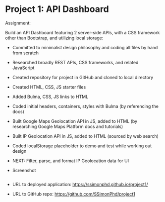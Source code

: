 # Project 1: API Dashboard

Assignment:

Build an API Dashboard featuring 2 server-side APIs, with a CSS framework other than Bootstrap, and utilizing local storage:

-  Committed to minimalist design philosophy and coding all files by hand from scratch 
-  Researched broadly REST APIs, CSS frameworks, and related JavaScript 
-  Created repository for project in GitHub and cloned to local directory
-  Created HTML, CSS, JS starter files
-  Added Bulma, CSS, JS links to HTML
-  Coded initial headers, containers, styles with Bulma (by referencing the docs)
-  Built Google Maps Geolocation API in JS, added to HTML (by researching Google   Maps Platform docs and tutorials)
-  Built IP Geolocation API in JS, added to HTML (sourced by web search)
-  Coded localStorage placeholder to demo and test while working out design
-  NEXT: Filter, parse, and format IP Geolocation data for UI

- Screenshot

![]()

- URL to deployed application:
https://ssimonphd.github.io/project1/

- URL to GitHub repo:
https://github.com/SSimonPhd/project1